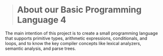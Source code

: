 ># About our Basic Programming Language  4

The main intention of this project is to create a small programming language that supports primitive types, arithmetic expressions, conditionals, and loops, and to know the key compiler concepts like lexical analyzers, semantic analysis, and parse trees. 
